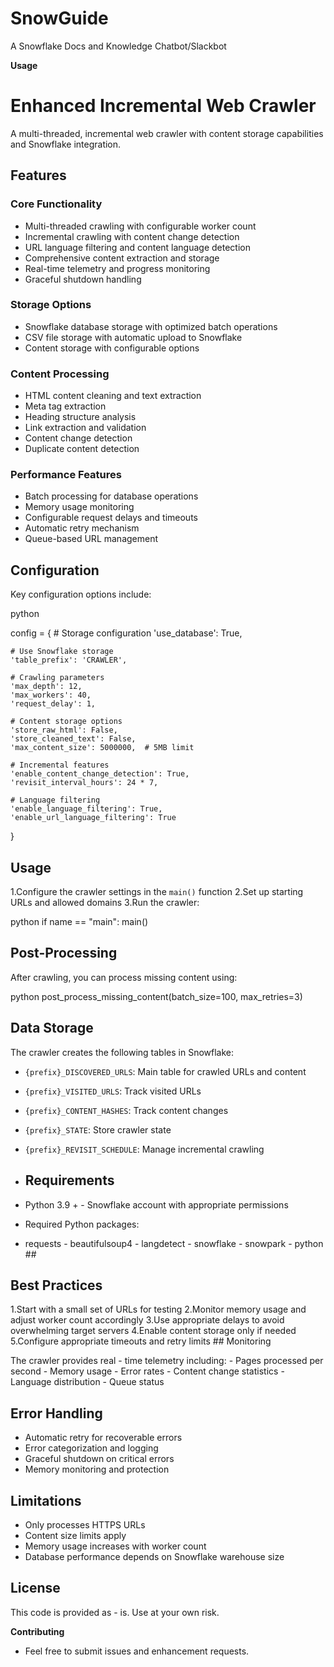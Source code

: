 # SnowGuide

A Snowflake Docs and Knowledge Chatbot/Slackbot

**Usage**

# Enhanced Incremental Web Crawler

A multi-threaded, incremental web crawler with content storage capabilities and Snowflake integration.

## Features

### Core Functionality
- Multi-threaded crawling with configurable worker count
- Incremental crawling with content change detection
- URL language filtering and content language detection
- Comprehensive content extraction and storage
- Real-time telemetry and progress monitoring
- Graceful shutdown handling

### Storage Options
- Snowflake database storage with optimized batch operations
- CSV file storage with automatic upload to Snowflake
- Content storage with configurable options

### Content Processing
- HTML content cleaning and text extraction
- Meta tag extraction
- Heading structure analysis
- Link extraction and validation
- Content change detection
- Duplicate content detection

### Performance Features
- Batch processing for database operations
- Memory usage monitoring
- Configurable request delays and timeouts
- Automatic retry mechanism
- Queue-based URL management

## Configuration

Key configuration options include:

python 

config = { 
	# Storage configuration 
	'use_database': True, 
	
	# Use Snowflake storage 
	'table_prefix': 'CRAWLER',
	
	# Crawling parameters
	'max_depth': 12,
	'max_workers': 40,
	'request_delay': 1,
	
	# Content storage options
	'store_raw_html': False,
	'store_cleaned_text': False,
	'max_content_size': 5000000,  # 5MB limit
	
	# Incremental features
	'enable_content_change_detection': True,
	'revisit_interval_hours': 24 * 7,
	
	# Language filtering
	'enable_language_filtering': True,
	'enable_url_language_filtering': True
 }


## Usage
1.Configure the crawler settings in the `main()` function 
2.Set up starting URLs and allowed domains 
3.Run the crawler:

python 
if name == "main": main()

## Post-Processing
After crawling, you can process missing content using:

python 
post_process_missing_content(batch_size=100, max_retries=3)


## Data Storage
The crawler creates the following tables in Snowflake: 

- `{prefix}_DISCOVERED_URLS`: Main table for crawled URLs and content
- `{prefix}_VISITED_URLS`: Track visited URLs
- `{prefix}_CONTENT_HASHES`: Track content changes
- `{prefix}_STATE`: Store crawler state
- `{prefix}_REVISIT_SCHEDULE`: Manage incremental crawling

- ## Requirements
- Python 3.9 + - Snowflake account with appropriate permissions
- Required Python packages:
- requests - beautifulsoup4 - langdetect - snowflake - snowpark - python ##


## Best Practices
1.Start with a small set of URLs for testing
2.Monitor memory usage and adjust worker count accordingly
3.Use appropriate delays to avoid overwhelming target servers
4.Enable content storage only if needed 
5.Configure appropriate timeouts and retry limits ## Monitoring 

The crawler provides real - time telemetry including: - Pages processed per second - Memory usage - Error rates - Content change statistics - Language distribution - Queue status 

## Error Handling
- Automatic retry for recoverable errors
- Error categorization and logging
- Graceful shutdown on critical errors
- Memory monitoring and protection

## Limitations 
- Only processes HTTPS URLs
- Content size limits apply
- Memory usage increases with worker count
- Database performance depends on Snowflake warehouse size


## License
This code is provided as - is. Use at your own risk.


**Contributing**
  - Feel free to submit issues and enhancement requests.

